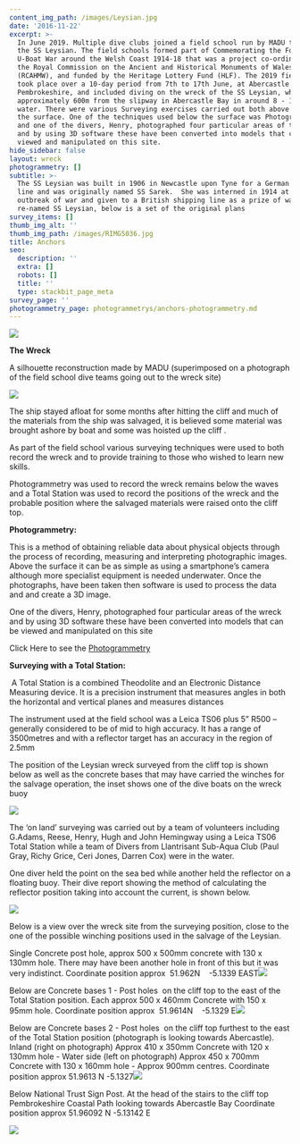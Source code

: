 ```yaml
---
content_img_path: /images/Leysian.jpg
date: '2016-11-22'
excerpt: >-
  In June 2019. Multiple dive clubs joined a field school run by MADU to dive
  the SS Leysian. The field schools formed part of Commemorating the Forgotten
  U-Boat War around the Welsh Coast 1914-18 that was a project co-ordinated by
  the Royal Commission on the Ancient and Historical Monuments of Wales
  (RCAHMW), and funded by the Heritage Lottery Fund (HLF). The 2019 field school
  took place over a 10-day period from 7th to 17th June, at Abercastle in
  Pembrokeshire, and included diving on the wreck of the SS Leysian, which lies
  approximately 600m from the slipway in Abercastle Bay in around 8 - 16m of
  water. There were various Surveying exercises carried out both above and below
  the surface. One of the techniques used below the surface was Photogrammetry
  and one of the divers, Henry, photographed four particular areas of the wreck
  and by using 3D software these have been converted into models that can be
  viewed and manipulated on this site.
hide_sidebar: false
layout: wreck
photogrammetry: []
subtitle: >-
  The SS Leysian was built in 1906 in Newcastle upon Tyne for a German shipping
  line and was originally named SS Sarek.  She was interned in 1914 at the
  outbreak of war and given to a British shipping line as a prize of war and
  re-named SS Leysian, below is a set of the original plans
survey_items: []
thumb_img_alt: ''
thumb_img_path: /images/RIMG5036.jpg
title: Anchors
seo:
  description: ''
  extra: []
  robots: []
  title: ''
  type: stackbit_page_meta
survey_page: ''
photogrammetry_page: photogrammetrys/anchors-photogrammetry.md
---
```

![](https://cdn.forestry.io/res2/cZ1ay_JMZDsN8OqF_qyGasUk8v4s2iDlRNDO_SJCjqE/fit/512/512/sm/0/aHR0cHM6Ly9hcHAu/Zm9yZXN0cnkuaW8v/cmFpbHMvYWN0aXZl/X3N0b3JhZ2UvYmxv/YnMvZXlKZmNtRnBi/SE1pT25zaWJXVnpj/MkZuWlNJNklrSkJh/SEJDUzNFck5WRXdQ/U0lzSW1WNGNDSTZi/blZzYkN3aWNIVnlJ/am9pWW14dllsOXBa/Q0o5ZlE9PS0tOTRi/NDAxMmU3Y2ViMDcx/Y2NlYzc3YWQ0NmUz/NDZhNTU3MjIyNzE2/My9zaGlwcyUyMHBs/YW4uanBn)

**The Wreck**

A silhouette reconstruction made by MADU (superimposed on a photograph of the field school dive teams going out to the wreck site)

![](/images/ab%20survey%20pic1.jpg)

The ship stayed afloat for some months after hitting the cliff and much of the materials from the ship was salvaged, it is believed some material was brought ashore by boat and some was hoisted up the cliff .

As part of the field school various surveying techniques were used to both record
the wreck and to provide training to those who wished to learn new skills.

Photogrammetry was used to record the wreck remains below the
waves and a Total Station was used to record the positions of the wreck and the
probable position where the salvaged materials were raised onto the cliff top.

**Photogrammetry:**

This is a method of obtaining reliable data about physical objects through the process of recording, measuring and interpreting photographic images. Above the surface it can be as simple as using a smartphone’s camera although more specialist equipment is needed underwater. Once the photographs, have been taken then software is used to process the data and and create a 3D image.

One of the divers, Henry, photographed four particular areas of the wreck and by using 3D software these have been converted into models that can be viewed and manipulated on this site

Click Here to see the [Photogrammetry](/photogrammetrys/anchors-photogrammetry)

**Surveying with a Total Station:**

 A Total Station is a combined Theodolite and an Electronic Distance Measuring device. It is a precision instrument that measures angles in both the horizontal and vertical planes and measures distances

The instrument used at the field school was a Leica TS06 plus 5” R500 – generally considered to be of mid to high accuracy. It has a range of 3500metres and with a reflector target  has an accuracy in the region of 2.5mm

The position of the Leysian wreck surveyed from the cliff top is shown below as well as the concrete bases that may have carried the winches for the salvage operation, the inset shows one of the dive boats on the wreck buoy

![](/images/ab%20survey%20pic2.jpg)

The ‘on land’ surveying was carried out by a team of volunteers including G.Adams, Reese, Henry, Hugh and John Hemingway using a Leica TS06 Total Station while a team of Divers from Llantrisant Sub-Aqua Club (Paul Gray, Richy Grice, Ceri Jones, Darren Cox) were in the water.

One diver held the point on the sea bed while another held the reflector on a
floating buoy. Their dive report  showing the method of calculating the reflector position taking into account the current, is shown below.

![](/images/ab%20survey%20pic3.jpg)

Below is a view over the wreck site from the surveying position, close to the one of the possible winching positions used in the salvage of the Leysian.

Single Concrete post hole, approx 500 x 500mm concrete with 130 x 130mm hole. There may have been another hole in front of this but it was very indistinct. Coordinate position approx  51.962N    -5.1339 EAST![](/images/ab%20survey%20pic4.jpg)

Below are Concrete bases 1 - Post holes  on the cliff top to the east of the Total Station position. Each approx 500 x 460mm Concrete with 150 x 95mm hole. Coordinate position approx  51.9614N    -5.1329 E![](/images/ab%20survey%202pic5.jpg)

Below are Concrete bases 2 - Post holes  on the cliff top furthest to the east of the Total Station position (photograph is looking towards Abercastle). Inland  (right on photograph) Approx 410 x 350mm Concrete with 120 x 130mm hole - Water side (left on photograph) Approx 450 x 700mm Concrete with 130 x 160mm hole - Approx 900mm centres.       Coordinate position approx 51.9613 N    -5.1327![](/images/ab%20survey%20pic6.jpg)

Below National Trust Sign Post.  At the head of the stairs to the cliff top Pembrokeshire Coastal Path looking towards Abercastle Bay Coordinate position approx  51.96092 N   -5.13142 E

![](/images/ab%20survey%20pic7.jpg)